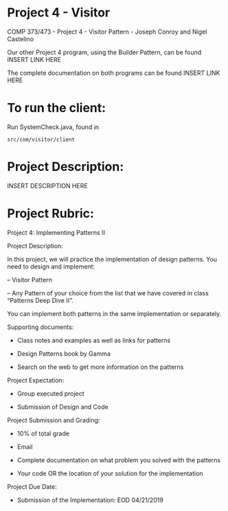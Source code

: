 # Project 4 - Visitor
COMP 373/473 - Project 4 - Visitor Pattern - Joseph Conroy and Nigel Castelino

Our other Project 4 program, using the Builder Pattern, can be found INSERT LINK HERE

The complete documentation on both programs can be found INSERT LINK HERE

# To run the client:
Run SystemCheck.java, found in 
```
src/com/visitor/client
```

# Project Description:
INSERT DESCRIPTION HERE

# Project Rubric:

Project 4: Implementing Patterns II

Project Description:

In this project, we will practice the implementation of design patterns.
You need to design and implement:

– Visitor Pattern

– Any Pattern of your choice from the list that we have covered in class “Patterns Deep
Dive II”. 

You can implement both patterns in the same implementation or separately.

Supporting documents:

- Class notes and examples as well as links for patterns

- Design Patterns book by Gamma

- Search on the web to get more information on the patterns

Project Expectation:

- Group executed project

- Submission of Design and Code

Project Submission and Grading:

- 10% of total grade

- Email

- Complete documentation on what problem you solved with the patterns

- Your code OR the location of your solution for the implementation

Project Due Date:

- Submission of the Implementation: EOD 04/21/2019
